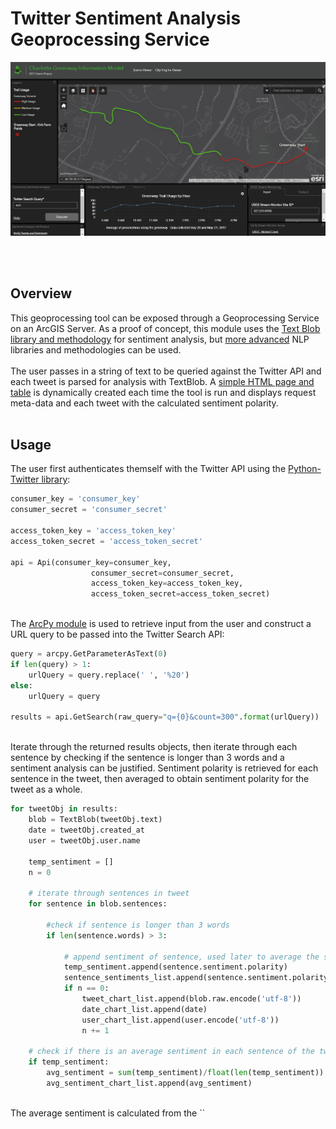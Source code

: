 # Twitter Sentiment Analysis Geoprocessing Service
![This is where an GIF should be. Sorry you can't see it. Try using Chrome](twitter_sentiment.gif "Application Demo")

<br><br>
## Overview
This geoprocessing tool can be exposed through a Geoprocessing Service on an ArcGIS Server.  As a proof of concept, this module uses the [Text Blob library and methodology](https://textblob.readthedocs.io/en/dev/) for sentiment analysis, but [more advanced](https://cloud.google.com/natural-language/) NLP libraries and methodologies can be used. 
<br>
<br>
The user passes in a string of text to be queried against the Twitter API and each tweet is parsed for analysis with TextBlob.  A <a href="http://tghays.github.io/twitter_verification.html">simple HTML page and table</a> is dynamically created each time the tool is run and displays request meta-data and each tweet with the calculated sentiment polarity.
<br>
<br>
## Usage
The user first authenticates themself with the Twitter API using the <a href="https://github.com/bear/python-twitter">Python-Twitter library</a>:

```python
consumer_key = 'consumer_key'
consumer_secret = 'consumer_secret'

access_token_key = 'access_token_key'
access_token_secret = 'access_token_secret'

api = Api(consumer_key=consumer_key,
                  consumer_secret=consumer_secret,
                  access_token_key=access_token_key,
                  access_token_secret=access_token_secret)
```
<br>
The <a href="https://github.com/Esri/developer-support/tree/master/python/arcpy-python">ArcPy module</a> is used to retrieve input from the user and construct a URL query to be passed into the Twitter Search API:

```python
query = arcpy.GetParameterAsText(0)
if len(query) > 1:
    urlQuery = query.replace(' ', '%20')
else:
    urlQuery = query

results = api.GetSearch(raw_query="q={0}&count=300".format(urlQuery))
```
<br>
Iterate through the returned results objects, then iterate through each sentence by checking if the sentence is longer than 3 words and a sentiment analysis can be justified.  Sentiment polarity is retrieved for each sentence in the tweet, then averaged to obtain sentiment polarity for the tweet as a whole.
<br>

```python
for tweetObj in results:
    blob = TextBlob(tweetObj.text)
    date = tweetObj.created_at
    user = tweetObj.user.name

    temp_sentiment = []
    n = 0

    # iterate through sentences in tweet
    for sentence in blob.sentences:

        #check if sentence is longer than 3 words
        if len(sentence.words) > 3:

            # append sentiment of sentence, used later to average the sentiment for a given tweet, based on sentiment of each sentence
            temp_sentiment.append(sentence.sentiment.polarity)
            sentence_sentiments_list.append(sentence.sentiment.polarity)
            if n == 0:
                tweet_chart_list.append(blob.raw.encode('utf-8'))
                date_chart_list.append(date)
                user_chart_list.append(user.encode('utf-8'))
                n += 1

    # check if there is an average sentiment in each sentence of the tweet, depends on if the sentences in tweet contain more than 3 words
    if temp_sentiment:
        avg_sentiment = sum(temp_sentiment)/float(len(temp_sentiment))
        avg_sentiment_chart_list.append(avg_sentiment)
```
<br>
The average sentiment is calculated from the `<avg_sentiment_chart_list>`
